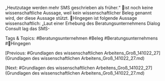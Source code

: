 „Heutzutage werden mehr SMS geschrieben als früher.“ 
ist noch keine wissenschaftliche Aussage, weil kein wissenschaftlicher Beleg 
genannt wird, der diese Aussage stützt.
Hingegen ist folgende Aussage wissenschaftlich:
„Laut einer Erhebung des Beratungsunternehmens Dialog Consult lag das SMS-

   Tags & Topics:
   #Beratungsunternehmen
   #Beleg
   #Beratungsunternehmens
   #Hingegen

[Previous: #Grundlagen des wissenschaftlichen Arbeitens_Groß_141022_27](Grundlagen des wissenschaftlichen Arbeitens_Groß_141022_27.md)

[Next: #Grundlagen des wissenschaftlichen Arbeitens_Groß_141022_27](Grundlagen des wissenschaftlichen Arbeitens_Groß_141022_27.md)